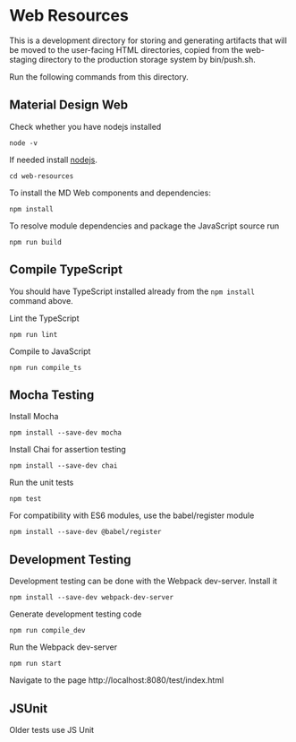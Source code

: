 # Web Resources
This is a development directory for storing and generating artifacts that will
be moved to the user-facing HTML directories, copied from the web-staging
directory to the production storage system by bin/push.sh.

Run the following commands from this directory.

## Material Design Web
Check whether you have nodejs installed
```
node -v
```

If needed install [nodejs](https://nodejs.org/en/).

```
cd web-resources
```

To install the MD Web components and dependencies:
```
npm install
```

To resolve module dependencies and package the JavaScript source run 
```
npm run build
```

## Compile TypeScript
You should have TypeScript installed already from the `npm install` command above.

Lint the TypeScript
```
npm run lint
```

Compile to JavaScript
```
npm run compile_ts
```

## Mocha Testing
Install Mocha
```
npm install --save-dev mocha
```

Install Chai for assertion testing
```
npm install --save-dev chai
```

Run the unit tests
```
npm test
```

For compatibility with ES6 modules, use the babel/register module
```
npm install --save-dev @babel/register
```

## Development Testing
Development testing can be done with the Webpack dev-server. Install it
```
npm install --save-dev webpack-dev-server
```

Generate development testing code
```
npm run compile_dev
```

Run the Webpack dev-server
```
npm run start
```

Navigate to the page http://localhost:8080/test/index.html

## JSUnit
Older tests use JS Unit